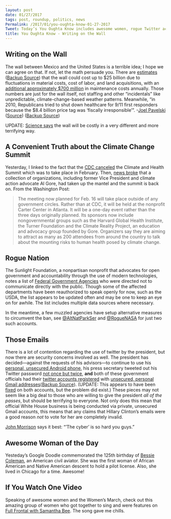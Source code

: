 ```yaml
---
layout: post
date: 01/27/2017
tags: post, roundup, politics, news
Permalink: /2017/01/you-oughta-know-01-27-2017
Tweet: Today’s You Oughta Know includes awesome women, rogue Twitter accounts, and an incorrigible former vice president.
title: You Oughta Know - Writing on the Wall
---
```


## Writing on the Wall
The wall between Mexico and the United States is a terrible idea; I hope we can agree on that. If not, let the math persuade you. There are [estimates][1] ([Backup Source][2]) that the wall could cost up to $25 billion due to fluctuations in material costs, cost of labor, and land acquisitions, with an [additional approximately $700 million][3] in maintenance costs annually. Those numbers are just for the wall itself, not staffing and other “incidentals” like unpredictable, climate-change-based weather patterns. Meanwhile, “in 2010, Republicans tried to shut down healthcare for 9/11 first responders because the $8.4 billion price tag was ‘fiscally irresponsible’”. -[Joel Pavelski][4] ([Source][5]) ([Backup Source][6])

UPDATE: [Science says][7] the wall will be costly in a very different and more terrifying way.

## A Convenient Truth about the Climate Change Summit
Yesterday, I linked to the fact that the [CDC canceled][8] the Climate and Health Summit which was to take place in February. Then, [news broke][9] that a collection of organizations, including former Vice President and climate action advocate Al Gore, had taken up the mantel and the summit is back on. From the Washington Post:

> The meeting now planned for Feb. 16 will take place outside of any government circles. Rather than at CDC, it will be held at the nonprofit Carter Center in Atlanta. It will be a one-day event rather than the three days originally planned. Its sponsors now include nongovernmental groups such as the Harvard Global Health Institute, the Turner Foundation and the Climate Reality Project, an education and advocacy group founded by Gore. Organizers say they are aiming to attract as many as 200 attendees from around the country to talk about the mounting risks to human health posed by climate change.

## Rogue Nation
The Sunlight Foundation, a nonpartisan nonprofit that advocates for open government and accountability through the use of modern technologies, notes a list of [Federal Government Agencies][10] who were directed not to communicate directly with the public. Though some of the affected departments have been reauthorized to speak openly for now, such as the USDA, the list appears to be updated often and may be one to keep an eye on for awhile. The list includes multiple data sources where necessary.

In the meantime, a few muzzled agencies have setup alternative measures to circumvent the ban, see [@AltNatParkSer][11] and [@RogueNASA][12] for just two such accounts.

## Those Emails
There is a lot of contention regarding the use of twitter by the president, but now there are security concerns involved as well. The president has decided—against the requests of his advisors—to continue to use his [personal, unsecured Android phone][13], his press secretary tweeted out his Twitter password [not once but twice][14], **and** both of these government officials had their [twitter accounts registered][15] with [unsecured, personal Gmail addresses][16]([Backup Source][17]). (UPDATE: This appears to have been [fixed][18] on both accounts, but the problem did exist.) These pieces may not seem like a big deal to those who are willing to give the president _all of the passes_, but should be terrifying to everyone. Not only does this mean that official White House business is being conducted via private, unsecured Gmail accounts, this means that any claims that Hillary Clinton’s emails were a good reason _not_ to vote for her are completely invalid.

[John Morrison][19] says it best: “’The cyber’ is so hard you guys.”

## Awesome Woman of the Day
Yesteday’s Google Doodle commemorated the 125th birthday of [Bessie Coleman][20], an American civil aviator. She was the first woman of African American and Native American descent to hold a pilot license. Also, she lived in Chicago for a time. Awesome!

## If You Watch One Video
Speaking of awesome women and the Women’s March, check out this amazing group of women who got together to sing and were features on [Full Frontal with Samantha Bee][21]. The song gave me chills.

[1]:	http://money.cnn.com/2017/01/25/news/economy/trump-mexico-border-wall-cost/index.html "CNN"
[2]:	http://fortune.com/2017/01/25/donald-trump-mexico-wall-cost/ "Fortune"
[3]:	http://www.msn.com/en-gb/money/news/mexico-border-wall-what-is-donald-trump-planning-how-much-will-it-cost-and-who-will-pay-for-it/ar-AAmhiQL?li=BBoPWjQ "MSN"
[4]:	https://twitter.com/joelcifer/status/824627999643463680 "Joel Pavelski, @joelcifer - Twitter"
[5]:	http://www.politico.com/blogs/on-congress/2010/07/house-gop-leaders-9-11-first-responders-aid-bill-a-massive-new-entitlement-program-028280 "Politico"
[6]:	http://www.dailykos.com/story/2012/9/10/1129945/-Paul-Ryan-Voted-Against-9-11-First-Responder-s-Health-Bill "Daily Kos"
[7]:	https://www.bloomberg.com/news/articles/2017-01-26/scientists-warn-trump-s-border-wall-will-be-bad-for-the-planet "Bloomberg"
[8]:	http://www.theverge.com/2017/1/23/14356968/cdc-climate-change-summit-canceled-trump-inauguration "CDC Summit Canceled, Source: The Verge"
[9]:	https://www.washingtonpost.com/news/energy-environment/wp/2017/01/26/cdcs-canceled-climate-change-conference-is-back-on-thanks-to-al-gore/?utm_term=.cf636140beb8 "Climate Summit Back On, Source: The Washington Post"
[10]:	https://sunlightfoundation.com/list-of-federal-government-agencies-told-not-to-communicate-with-the-public/
[11]:	https://twitter.com/altnatparkser "AltUSNatParkService - Twitter"
[12]:	https://twitter.com/roguenasa "Rogue Nasa - Twitter"
[13]:	http://www.computerworld.com/article/3161855/mobile-wireless/trump-still-uses-his-unsecured-android-phone-to-tweet.html
[14]:	http://www.snopes.com/2017/01/26/sean-spicer-twitter-his-password/ "Snopes"
[15]:	https://twitter.com/Nash076/status/824656400320253959
[16]:	https://www.yahoo.com/tech/official-potus-twitter-account-only-secured-gmail-181541976.html
[17]:	https://twitter.com/leahmcelrath/status/824671531980718080
[18]:	https://twitter.com/Nash076/status/824658170350043136
[19]:	https://twitter.com/localcelebrity/status/824735123430051841 "John Morrison, @localcelebrity - Twitter"
[20]:	https://en.wikipedia.org/wiki/Bessie_Coleman
[21]:	https://youtu.be/8pEcvteQo9g?list=PLur87nTwD0BtIreRwNBMG63ZCc4EXo9F9&t=260